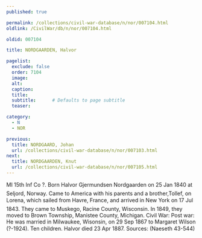 ```yaml
---
published: true

permalink: /collections/civil-war-database/n/nor/007104.html
oldlink: /CivilWar/db/n/nor/007104.html

oldid: 007104

title: NORDGAARDEN, Halvor

pagelist:
  exclude: false
  order: 7104
  image: 
  alt:
  caption:
  title:
  subtitle:      # Defaults to page subtitle
  teaser:

category: 
  - N 
  - NOR

previous:
  title: NORDGAARD, Johan
  url: /collections/civil-war-database/n/nor/007103.html  
next:
  title: NORDGAARDEN, Knut
  url: /collections/civil-war-database/n/nor/007105.html   
---
```

MI 15th Inf Co ?. Born &#147;Halvor Gjermundsen Nordgaarden&#148; on 25 Jan 1840 at Seljord, Norway. Came to America with his parents and a brother,Tollef, on &#147;Lorena&#148;, which sailed from Havre, France, and arrived in New York on 17 Jul 1843. They came to Muskego, Racine County, Wisconsin. In 1849, they moved to Brown Township, Manistee County, Michigan. Civil War: Post war: He was married in Milwaukee, Wisonsin, on 29 Sep 1867 to Margaret Wilson (?-1924). Ten children. Halvor died 23 Apr 1887. Sources: (Naeseth &#146;43-544)